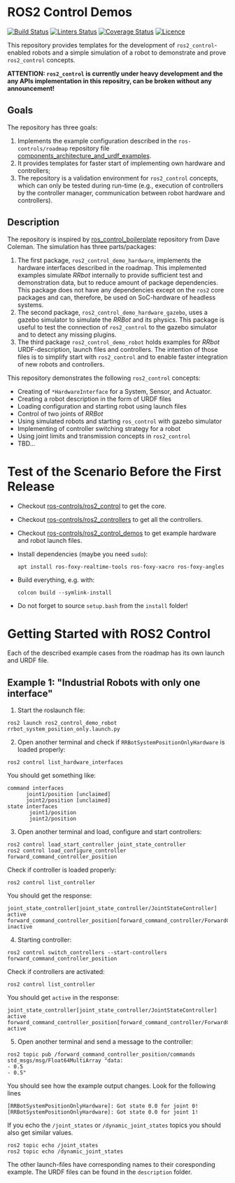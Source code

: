 # ROS2 Control Demos

[![Build Status](https://github.com/ros-controls/ros2_control_demos/workflows/CI/badge.svg?branch=master)](https://github.com/ros-controls/ros2_control_demos/actions?query=workflow%3ACI)
[![Linters Status](https://github.com/ros-controls/ros2_control_demos/workflows/Linters/badge.svg?branch=master)](https://github.com/ros-controls/ros2_control_demos/actions?query=workflow%3ALinters)
[![Coverage Status](https://github.com/ros-controls/ros2_control_demos/workflows/Coverage/badge.svg?branch=master)](https://github.com/ros-controls/ros2_control_demos/actions?query=workflow%3ACoverage)
[![Licence](https://img.shields.io/badge/License-Apache%202.0-blue.svg)](https://opensource.org/licenses/Apache-2.0)

This repository provides templates for the development of `ros2_control`-enabled robots and a simple simulation of a robot to demonstrate and prove `ros2_control` concepts.

**ATTENTION: `ros2_control` is currently under heavy development and the any APIs implementation in this repositry, can be broken without any announcement!**

## Goals

The repository has three goals:
1. Implements the example configuration described in the `ros-controls/roadmap` repository file [components_architecture_and_urdf_examples](https://github.com/ros-controls/roadmap/blob/master/design_drafts/components_architecture_and_urdf_examples.md).
2. It provides templates for faster start of implementing own hardware and controllers;
3. The repository is a validation environment for `ros2_control` concepts, which can only be tested during run-time (e.g., execution of controllers by the controller manager, communication between robot hardware and controllers).


## Description

The repository is inspired by [ros_control_boilerplate](https://github.com/PickNikRobotics/ros_control_boilerplate) repository from Dave Coleman.
The simulation has three parts/packages:
1. The first package, `ros2_control_demo_hardware`, implements the hardware interfaces described in the roadmap.
This implemented examples simulate *RRbot* internally to provide sufficient test and demonstration data, but to reduce amount of package dependencies.
This package does not have any dependencies except on the `ros2` core packages and can, therefore, be used on SoC-hardware of headless systems.
2. The second package, `ros2_control_demo_hardware_gazebo`, uses a gazebo simulator to simulate the *RRBot* and its physics.
This package is useful to test the connection of `ros2_control` to the gazebo simulator and to detect any missing plugins.
3. The third package `ros2_control_demo_robot` holds examples for *RRbot* URDF-description, launch files and controllers.
The intention of those files is to simplify start with `ros2_control` and to enable faster integration of new robots and controllers.

This repository demonstrates the following `ros2_control` concepts:

* Creating of `*HardwareInterface` for a System, Sensor, and Actuator.
* Creating a robot description in the form of URDF files
* Loading configuration and starting robot using launch files 
* Control of two joints of *RRBot*
* Using simulated robots and starting `ros_control` with gazebo simulator
* Implementing of controller switching strategy for a robot
* Using joint limits and transmission concepts in `ros2_control`
* TBD...

# Test of the Scenario Before the First Release
* Checkout [ros-controls/ros2_control](https://github.com/ros-controls/ros2_control) to get the core.
* Checkout [ros-controls/ros2_controllers](https://github.com/ros-controls/ros2_controllers) to get all the controllers.
* Checkout [ros-controls/ros2_control_demos](https://github.com/ros-controls/ros2_control_demos) to get example hardware and robot launch files.

* Install dependencies (maybe you need `sudo`):
  ```
  apt install ros-foxy-realtime-tools ros-foxy-xacro ros-foxy-angles
  ```

* Build everything, e.g. with:
  ``` 
  colcon build --symlink-install
  ```
  
* Do not forget to source `setup.bash` from the `install` folder!
  
  
# Getting Started with ROS2 Control

Each of the described example cases from the roadmap has its own launch and URDF file.

## Example 1: "Industrial Robots with only one interface"

1. Start the roslaunch file:
  ```
  ros2 launch ros2_control_demo_robot rrbot_system_position_only.launch.py
  ```

2. Open another terminal and check if `RRBotSystemPositionOnlyHardware` is loaded properly:
  ```
  ros2 control list_hardware_interfaces
  ```
  You should get something like:
  ```
  command interfaces
        joint1/position [unclaimed]
        joint2/position [unclaimed]
  state interfaces
         joint1/position
         joint2/position
  ```

3. Open another terminal and load, configure and start controllers:
  ```
  ros2 control load_start_controller joint_state_controller
  ros2 control load_configure_controller forward_command_controller_position
  ```
  
  Check if controller is loaded properly:
  ```
  ros2 control list_controller
  ```
  You should get the response:
  ```
  joint_state_controller[joint_state_controller/JointStateController] active  
  forward_command_controller_position[forward_command_controller/ForwardCommandController] inactive
  ```

4. Starting controller:
  ```
  ros2 control switch_controllers --start-controllers forward_command_controller_position 
  ```
  
  Check if controllers are activated:
  ```
  ros2 control list_controller
  ```
  You should get `active` in the response:
  ```
  joint_state_controller[joint_state_controller/JointStateController] active    
  forward_command_controller_position[forward_command_controller/ForwardCommandController] active
  ```
  
5. Open another terminal and send a message to the controller:
  ```
  ros2 topic pub /forward_command_controller_position/commands std_msgs/msg/Float64MultiArray "data: 
  - 0.5                                                               
  - 0.5"
  ```
  
  You should see how the example output changes. Look for the following lines
  ```
  [RRBotSystemPositionOnlyHardware]: Got state 0.0 for joint 0!
  [RRBotSystemPositionOnlyHardware]: Got state 0.0 for joint 1!
  ```
  
  If you echo the `/joint_states` or `/dynamic_joint_states` topics you should also get similar values.
  ```
  ros2 topic echo /joint_states
  ros2 topic echo /dynamic_joint_states
  ```

The other launch-files have corresponding names to their coresponding example.
The URDF files can be found in the `description` folder.
